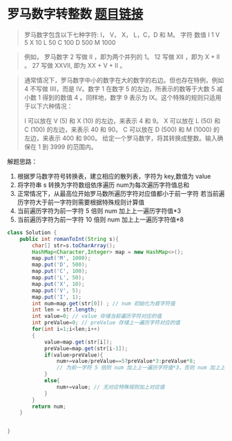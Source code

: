 ﻿# 罗马数字转整数 [题目链接](https://leetcode-cn.com/problems/roman-to-integer/)

> 罗马数字包含以下七种字符: I， V， X， L，C，D 和 M。
> 字符          数值
>  I             1
>   V             5 
>   X             10
>    L           50 
>    C             100 
>    D             500
>     M             1000 

> 例如， 罗马数字 2 写做 II ，即为两个并列的 1。
> 12 写做 XII ，即为 X + II 。
>  27 写做  XXVII, 即为 XX + V + II 。

> 通常情况下，罗马数字中小的数字在大的数字的右边。但也存在特例，例如 4 不写做 IIII，而是 IV。数字 1 在数字 5
> 的左边，所表示的数等于大数 5 减小数 1 得到的数值 4 。同样地，数字 9 表示为 IX。这个特殊的规则只适用于以下六种情况：
> 
> I 可以放在 V (5) 和 X (10) 的左边，来表示 4 和 9。 X 可以放在 L (50) 和 C (100) 的左边，来表示
> 40 和 90。  C 可以放在 D (500) 和 M (1000) 的左边，来表示 400 和 900。
> 给定一个罗马数字，将其转换成整数。输入确保在 1 到 3999 的范围内。

解题思路：

 1. 根据罗马数字符号转换表，建立相应的散列表，字符为 key,数值为 value 
 2. 将字符串 s 转换为字符数组依序遍历 num为每次遍历字符值总和 
 3. 正常情况下，从最高位开始罗马数所遍历字符对应值都小于前一字符 若当前遍历字符大于前一字符则需要根据特殊规则计算值
 4. 当前遍历字符为前一字符 5 倍则 num 加上上一遍历字符值*3 
 5. 当前遍历字符为前一字符 10 倍则 num 加上上一遍历字符值*8

```java
class Solution {
    public int romanToInt(String s){
        char[] str=s.toCharArray();
        HashMap<Character,Integer> map = new HashMap<>();
        map.put('M', 1000);
        map.put('D', 500);
        map.put('C', 100);
        map.put('L', 50);
        map.put('X', 10);
        map.put('V', 5);
        map.put('I', 1);
        int num=map.get(str[0]) ; // num 初始化为首字符值
        int len = str.length;
        int value=0; // value 存储当前遍历字符对应的值
        int preValue=0; // preValue 存储上一遍历字符对应的值
        for(int i=1;i<len;i++)
        {
            value=map.get(str[i]);
            preValue=map.get(str[i-1]);
            if(value>preValue){
                num+=value/preValue==5?preValue*3:preValue*8; 
                // 为前一字符 5 倍则 num 加上上一遍历字符值*3，否则 num 加上上一遍历字符值*8
            }
            else{
                num+=value; // 无对应特殊规则加上对应值
            }
        }
        return num;
    }


}
```

